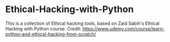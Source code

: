 # Ethical-Hacking-with-Python

This is a collection of Ethical hacking tools, based on Zaid Sabih's Ethical Hacking with Python course.
Credit: https://www.udemy.com/course/learn-python-and-ethical-hacking-from-scratch/
